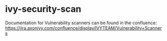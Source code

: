 # ivy-security-scan

Documentation for Vulnerability scanners can be found in the confluence:
https://jira.axonivy.com/confluence/display/IVYTEAM/Vulnerability+Scanners
